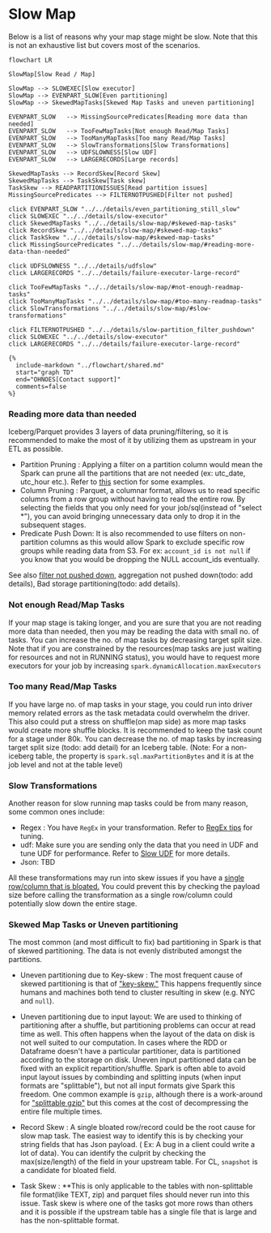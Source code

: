 # Slow Map


Below is a list of reasons why your map stage might be slow. Note that this is not an exhaustive list but covers most of the scenarios.

```mermaid
flowchart LR

SlowMap[Slow Read / Map]

SlowMap --> SLOWEXEC[Slow executor]
SlowMap --> EVENPART_SLOW[Even partitioning]
SlowMap --> SkewedMapTasks[Skewed Map Tasks and uneven partitioning]

EVENPART_SLOW   --> MissingSourcePredicates[Reading more data than needed]
EVENPART_SLOW   --> TooFewMapTasks[Not enough Read/Map Tasks]
EVENPART_SLOW   --> TooManyMapTasks[Too many Read/Map Tasks]
EVENPART_SLOW   --> SlowTransformations[Slow Transformations]
EVENPART_SLOW   --> UDFSLOWNESS[Slow UDF]
EVENPART_SLOW   --> LARGERECORDS[Large records]

SkewedMapTasks --> RecordSkew[Record Skew]
SkewedMapTasks --> TaskSkew[Task skew]
TaskSkew --> READPARTITIONISSUES[Read partition issues]
MissingSourcePredicates --> FILTERNOTPUSHED[Filter not pushed]

click EVENPART_SLOW "../../details/even_partitioning_still_slow"
click SLOWEXEC "../../details/slow-executor"
click SkewedMapTasks "../../details/slow-map/#skewed-map-tasks"
click RecordSkew "../../details/slow-map/#skewed-map-tasks"
click TaskSkew "../../details/slow-map/#skewed-map-tasks"
click MissingSourcePredicates "../../details/slow-map/#reading-more-data-than-needed"

click UDFSLOWNESS "../../details/udfslow"
click LARGERECORDS "../../details/failure-executor-large-record"

click TooFewMapTasks "../../details/slow-map/#not-enough-readmap-tasks"
click TooManyMapTasks "../../details/slow-map/#too-many-readmap-tasks"
click SlowTransformations "../../details/slow-map/#slow-transformations"

click FILTERNOTPUSHED "../../details/slow-partition_filter_pushdown"
click SLOWEXEC "../../details/slow-executor"
click LARGERECORDS "../../details/failure-executor-large-record"

{%
  include-markdown "../flowchart/shared.md"
  start="graph TD"
  end="OHNOES[Contact support]"
  comments=false
%}

```

### Reading more data than needed

Iceberg/Parquet provides 3 layers of data pruning/filtering, so it is recommended to make the most of it by utilizing them as upstream in your ETL as possible.

* Partition Pruning : Applying a filter on a partition column would mean the Spark can prune all the partitions that are not needed (ex: utc_date, utc_hour etc.). Refer to [this](./slow-partition_filter_pushdown.md) section for some examples.
* Column Pruning : Parquet, a columnar format, allows us to read specific columns from a row group without having to read the entire row. By selecting the fields that you only need for your job/sql(instead of "select *"), you can avoid bringing unnecessary data only to drop it in the subsequent stages.
* Predicate Push Down: It is also recommended to use filters on non-partition columns as this would allow Spark to exclude specific row groups while reading data from S3. For ex: ```account_id is not null``` if you know that you would be dropping the NULL account_ids eventually.

See also [filter not pushed down]("../../details/slow-partition_filter_pushdown"),  aggregation not pushed down(todo: add details), Bad storage partitioning(todo: add details).

### Not enough Read/Map Tasks

If your map stage is taking longer, and you are sure that you are not reading more data than needed, then you may be reading the data with small no. of tasks. You can increase the no. of map tasks by decreasing target split size. Note that if you are constrained by the resources(map tasks are just waiting for resources and not in RUNNING status), you would have to request more executors for your job by increasing ```spark.dynamicAllocation.maxExecutors```



### Too many Read/Map Tasks

If you have large no. of map tasks in your stage, you could run into driver memory related errors as the task metadata could overwhelm the driver. This also could put a stress on shuffle(on map side) as more map tasks would create more shuffle blocks. It is recommended to keep the task count for a stage under 80k.  You can decrease the no. of map tasks by increasing target split size (todo: add detail) for an Iceberg table. (Note: For a non-iceberg table, the property is ```spark.sql.maxPartitionBytes``` and it is at the job level and not at the table level)

### Slow Transformations

Another reason for slow running map tasks could be from many reason, some common ones include:

* Regex : You have `RegEx` in your transformation.  Refer to [RegEx tips](./slow-regex-tips.md) for tuning.
* udf: Make sure you are sending only the data that you need in UDF and tune UDF for performance. Refer to [Slow UDF](./udfslow.md) for more details.
* Json: TBD

All these transformations may run into skew issues if you have a [single row/column that is bloated.]() You could prevent this by checking the payload size before calling the transformation as a single row/column could potentially slow down the entire stage.


### Skewed Map Tasks or Uneven partitioning

The most common (and most difficult to fix) bad partitioning in Spark is that of skewed partitioning. The data is not evenly distributed amongst the partitions.

* Uneven partitioning due to Key-skew : The most frequent cause of skewed partitioning is that of ["key-skew."](../key-skew) This happens frequently since humans and machines both tend to cluster resulting in skew (e.g. NYC and `null`).

* Uneven partitioning due to input layout: We are used to thinking of partitioning after a shuffle, but partitioning problems can occur at read time as well. This often happens when the layout of the data on disk is not well suited to our computation. In cases where the RDD or Dataframe doesn't have a particular partitioner, data is partitioned according to the storage on disk. Uneven input partitioned data can be fixed with an explicit repartition/shuffle. Spark is often able to avoid input layout issues by combinding and splitting inputs (when input formats are "splittable"), but not all input formats give Spark this freedom. One common example is `gzip`, although there is a work-around for ["splittable gzip"](https://github.com/nielsbasjes/splittablegzip) but this comes at the cost of decompressing the entire file multiple times.

* Record Skew : A single bloated row/record could be the root cause for slow map task. The easiest way to identify this is by checking your string fields that has Json payload. ( Ex: A bug in a client could write a lot of data). You can identify the culprit by checking the max(size/length) of the field in your upstream table. For CL, `snapshot` is a candidate for bloated field.

* Task Skew : **This is only applicable to the tables with non-splittable file format(like TEXT, zip) and parquet files should never run into this issue. Task skew is where one of the tasks got more rows than others and it is possible  if the upstream table has a single file that is large and has the non-splittable format.

